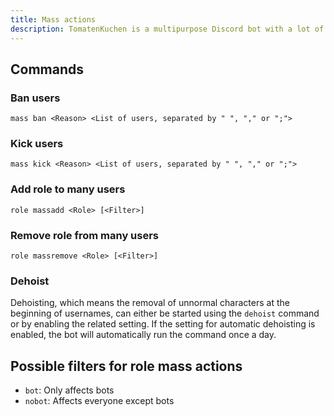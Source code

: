 ```yaml
---
title: Mass actions
description: TomatenKuchen is a multipurpose Discord bot with a lot of features for your server. Explains how to use mass actions like mass kicking and banning as well as adding and removing roles from many users.
---
```


## Commands

### Ban users

`mass ban <Reason> <List of users, separated by " ", "," or ";">`

### Kick users

`mass kick <Reason> <List of users, separated by " ", "," or ";">`

### Add role to many users

`role massadd <Role> [<Filter>]`

### Remove role from many users

`role massremove <Role> [<Filter>]`

### Dehoist

Dehoisting, which means the removal of unnormal characters at the beginning of usernames, can either be started using the `dehoist`
command or by enabling the related setting.
If the setting for automatic dehoisting is enabled, the bot will automatically run the command once a day.

## Possible filters for role mass actions

- `bot`: Only affects bots
- `nobot`: Affects everyone except bots
